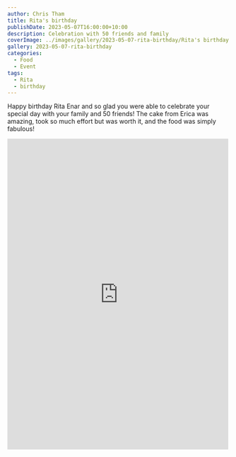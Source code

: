 ```yaml
---
author: Chris Tham
title: Rita's birthday
publishDate: 2023-05-07T16:00:00+10:00
description: Celebration with 50 friends and family
coverImage: ../images/gallery/2023-05-07-rita-birthday/Rita's birthday (58).jpeg
gallery: 2023-05-07-rita-birthday
categories:
  - Food
  - Event
tags:
  - Rita
  - birthday
---
```

Happy birthday Rita Enar and so glad you were able to celebrate your special day with your family and 50 friends! The cake from Erica was amazing, took so much effort but was worth it, and the food was simply fabulous!

<iframe src="https://www.facebook.com/plugins/post.php?href=https%3A%2F%2Fwww.facebook.com%2Fchris1.tham%2Fposts%2Fpfbid02Vi4A46bGRWncSpYLEKnymBDEiB1FkPA24BU2aqBGWWyqNjY4UQLEe2XPTujDxKEfl&show_text=true&width=500" width="500" height="703" style="border:none;overflow:hidden" scrolling="no" frameborder="0" allowfullscreen="true" allow="autoplay; clipboard-write; encrypted-media; picture-in-picture; web-share"></iframe>

